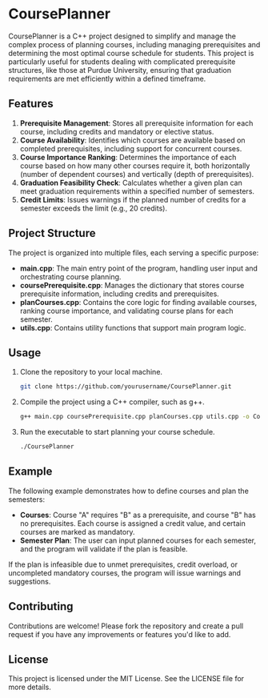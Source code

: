 # CoursePlanner

CoursePlanner is a C++ project designed to simplify and manage the complex process of planning courses, including managing prerequisites and determining the most optimal course schedule for students. This project is particularly useful for students dealing with complicated prerequisite structures, like those at Purdue University, ensuring that graduation requirements are met efficiently within a defined timeframe.

## Features

1. **Prerequisite Management**: Stores all prerequisite information for each course, including credits and mandatory or elective status.
2. **Course Availability**: Identifies which courses are available based on completed prerequisites, including support for concurrent courses.
3. **Course Importance Ranking**: Determines the importance of each course based on how many other courses require it, both horizontally (number of dependent courses) and vertically (depth of prerequisites).
4. **Graduation Feasibility Check**: Calculates whether a given plan can meet graduation requirements within a specified number of semesters.
5. **Credit Limits**: Issues warnings if the planned number of credits for a semester exceeds the limit (e.g., 20 credits).

## Project Structure

The project is organized into multiple files, each serving a specific purpose:

- **main.cpp**: The main entry point of the program, handling user input and orchestrating course planning.
- **coursePrerequisite.cpp**: Manages the dictionary that stores course prerequisite information, including credits and prerequisites.
- **planCourses.cpp**: Contains the core logic for finding available courses, ranking course importance, and validating course plans for each semester.
- **utils.cpp**: Contains utility functions that support main program logic.

## Usage

1. Clone the repository to your local machine.
   ```sh
   git clone https://github.com/yourusername/CoursePlanner.git
   ```
2. Compile the project using a C++ compiler, such as g++.
   ```sh
   g++ main.cpp coursePrerequisite.cpp planCourses.cpp utils.cpp -o CoursePlanner
   ```
3. Run the executable to start planning your course schedule.
   ```sh
   ./CoursePlanner
   ```

## Example

The following example demonstrates how to define courses and plan the semesters:

- **Courses**: Course "A" requires "B" as a prerequisite, and course "B" has no prerequisites. Each course is assigned a credit value, and certain courses are marked as mandatory.
- **Semester Plan**: The user can input planned courses for each semester, and the program will validate if the plan is feasible.

If the plan is infeasible due to unmet prerequisites, credit overload, or uncompleted mandatory courses, the program will issue warnings and suggestions.

## Contributing

Contributions are welcome! Please fork the repository and create a pull request if you have any improvements or features you'd like to add.

## License

This project is licensed under the MIT License. See the LICENSE file for more details.

